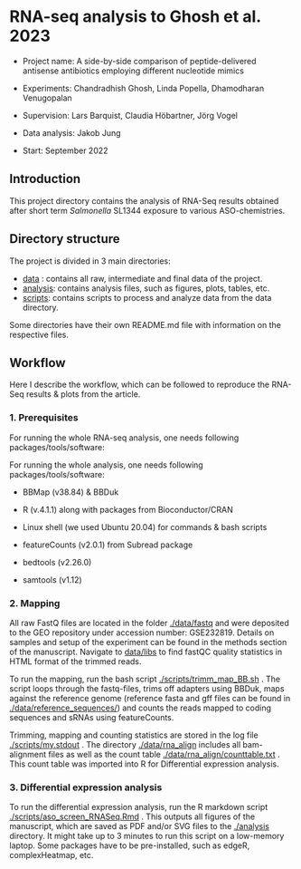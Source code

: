 # RNA-seq analysis to Ghosh et al. 2023

- Project name: A side-by-side comparison of peptide-delivered antisense antibiotics employing different nucleotide mimics

- Experiments: Chandradhish Ghosh, Linda Popella, Dhamodharan Venugopalan

- Supervision: Lars Barquist, Claudia Höbartner, Jörg Vogel

- Data analysis: Jakob Jung

- Start: September 2022 

  

## Introduction

 This project directory contains the analysis of RNA-Seq results obtained after short term *Salmonella* SL1344 exposure to various ASO-chemistries.

## Directory structure

The project is divided in 3 main directories:

-   [data](data) : contains all raw, intermediate and final data of the project.  
-   [analysis](analysis): contains analysis files, such as figures, plots, tables, etc. 
-   [scripts](scripts): contains scripts to process and analyze data from the data directory.

Some directories have their own README.md file with information on the respective files. 



## Workflow

Here I describe the workflow, which can be followed to reproduce the RNA-Seq results & plots from the article. 



### 1. Prerequisites

For running the whole RNA-seq analysis, one needs following packages/tools/software:

For running the whole analysis, one needs following packages/tools/software:

- BBMap (v38.84) & BBDuk

- R (v.4.1.1) along with packages from Bioconductor/CRAN 

- Linux shell (we used Ubuntu 20.04) for commands & bash scripts

- featureCounts (v2.0.1) from Subread package

- bedtools (v2.26.0) 

- samtools (v1.12)



 

### 2. Mapping

All raw FastQ files are located in the folder [./data/fastq](data/fastq) and were deposited to the GEO repository under accession number: GSE232819. Details on samples and setup of the experiment can be found in the methods section of the manuscript. Navigate to [data/libs](./data/libs) to find fastQC quality statistics in HTML format of the trimmed reads. 

 To run the mapping, run the bash script [./scripts/trimm_map_BB.sh](./scripts/trimm_map_BB.sh) . The script loops through the fastq-files, trims off adapters using BBDuk, maps against the reference genome (reference fasta and gff files can be found in [./data/reference_sequences/](./data/reference_sequences/)) and counts the reads mapped to coding sequences and sRNAs using featureCounts.

Trimming, mapping and counting statistics are stored in the log file [./scripts/my.stdout](./scripts/my.stdout) . The directory [./data/rna_align](./data/rna_align) includes all bam-alignment files as well as the count table [./data/rna_align/counttable.txt](./data/rna_align/counttable.txt) . This count table was imported into R for Differential expression analysis.



### 3. Differential expression analysis

To run the differential expression analysis, run the R markdown script [./scripts/aso_screen_RNASeq.Rmd](./scripts/aso_screen_RNASeq.Rmd) . This outputs all figures of the manuscript, which are saved as PDF and/or SVG files to the [./analysis](./analysis) directory. It might take up to 3 minutes to run this script on a low-memory laptop. Some packages have to be pre-installed, such as edgeR, complexHeatmap, etc.

